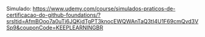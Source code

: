 Simulado: https://www.udemy.com/course/simulados-praticos-de-certificacao-do-github-foundations/?srsltid=AfmBOoo7a0uTi6JQKjdTgPT3knocEWQWAnTaQ3tI4U1F69cmQvd3VSp9&couponCode=KEEPLEARNINGBR
